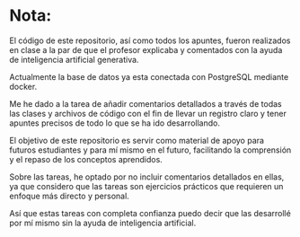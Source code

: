 # Nota:

El código de este repositorio, así como todos los apuntes, fueron realizados en clase a la par de que el profesor explicaba y comentados con la ayuda de inteligencia artificial generativa. 

Actualmente la base de datos ya esta conectada con PostgreSQL mediante docker.

Me he dado a la tarea de añadir comentarios detallados a través de todas las clases y archivos de código con el fin de llevar un registro claro y tener apuntes precisos de todo lo que se ha ido desarrollando.

El objetivo de este repositorio es servir como material de apoyo para futuros estudiantes y para mí mismo en el futuro, facilitando la comprensión y el repaso de los conceptos aprendidos.

Sobre las tareas, he optado por no incluir comentarios detallados en ellas, ya que considero que las tareas son ejercicios prácticos que requieren un enfoque más directo y personal.

Así que estas tareas con completa confianza puedo decir que las desarrollé por mí mismo sin la ayuda de inteligencia artificial.
